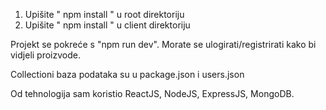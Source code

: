 1. Upišite  " npm install " u root direktoriju
2. Upišite " npm install " u client direktoriju

Projekt se pokreće s "npm run dev".
Morate se ulogirati/registrirati kako bi vidjeli proizvode.

Collectioni baza podataka su u package.json i users.json

Od tehnologija sam koristio ReactJS,  NodeJS, ExpressJS, MongoDB.



